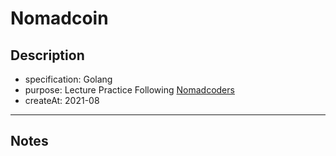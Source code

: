 # Nomadcoin

## Description

- specification: Golang
- purpose: Lecture Practice Following [Nomadcoders](https://nomadcoders.co/)
- createAt: 2021-08

---

## Notes
